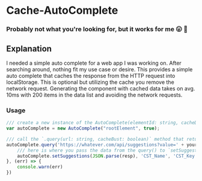 # Cache-AutoComplete
### Probably not what you're looking for, but it works for me :stuck_out_tongue: :poop:

## Explanation
I needed a simple auto complete for a web app I was working on.
After searching around, nothing fit my use case or desire. 
This provides a simple auto complete that caches the response 
from the HTTP request into localStorage. This is optional but utilizing
the cache you remove the network request. Generating the component with
cached data takes on avg. 10ms with 200 items in the data list and avoiding
the network requests.

### Usage

```js
/// create a new instance of the AutoComplete(elementId: string, cacheData: boolean);
var autoComplete = new AutoComplete("rootElement", true);

/// call the `.query(url: string, cacheBust: boolean)` method that returns a Promise();
autoComplete.query('https://whatever.com/api/suggestions?value=' + yourValue, true, false).then((response) => {
    /// here is where you pass the data from the query() to `setSuggestions()` which creates the list of items.
    autoComplete.setSuggestions(JSON.parse(resp), 'CST_Name', 'CST_Key');
}, (err) => {
    console.warn(err)
})
```
